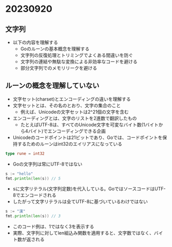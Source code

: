 # 20230920

## 文字列

- 以下の内容を理解する
  - Goのルーンの基本概念を理解する
  - 文字列の反復処理とトリミングでよくある間違いを防ぐ
  - 文字列の連結や無駄な変換による非効率なコードを避ける
  - 部分文字列でのメモリリークを避ける

## ルーンの概念を理解していない

- 文字セット(charset)とエンコーディングの違いを理解する
- 文字セットとは、その名のとおり、文字の集合のこと
  - 例えば、Unicodeの文字セットは2^21個の文字を含む
- エンコーディングとは、文字のリストを2進数で翻訳したもの
  - たとえばUTF-8は、すべてのUnicode文字を可変なバイト数(1バイトから4バイト)でエンコーディングできる企画
- Unicodeのコードポイントは21ビットであり、Goでは、コードポイントを保持するためのルーンはint32のエイリアスになっている

```go
type rune = int32
```

- Goの文字列は常にUTF-8ではない

```go
s := "hello"
fmt.println(len(s)) // 5
```

- sに文字リテラル(文字列定数)を代入している。GoではソースコードはUTF-8でエンコードされる
- したがって文字リテラルは全てUTF-8に基づいているわけではない

```go
s := "漢"
fmt.println(len(s)) // 3
```

- このコード例は、1ではなく3を表示する
- 実際、文字列に対してlen組込み関数を適用すると、文字数ではなく、バイト数が返される
